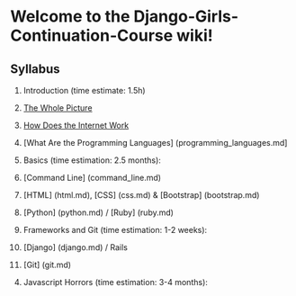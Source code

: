 # Welcome to the Django-Girls-Continuation-Course wiki!

## Syllabus
1. Introduction (time estimate: 1.5h)
  1. [The Whole Picture](the_whole_picture.md)
  2. [How Does the Internet Work](how_does_the_internet_work.md)
  3. [What Are the Programming Languages] (programming_languages.md]

2. Basics (time estimation: 2.5 months):
  1. [Command Line] (command_line.md)
  2. [HTML] (html.md), [CSS] (css.md) & [Bootstrap] (bootstrap.md)
  3. [Python] (python.md) / [Ruby] (ruby.md)

3. Frameworks and Git (time estimation: 1-2 weeks): 
  1. [Django] (django.md) / Rails
  2. [Git] (git.md)

4) Javascript Horrors (time estimation: 3-4 months): 
